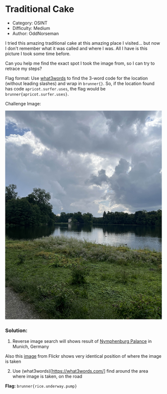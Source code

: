 # Traditional Cake 

- Category: OSINT
- Difficulty: Medium
- Author: OddNorseman

I tried this amazing traditional cake at this amazing place I visited... but now I don't remember what it was called and where I was. All I have is this picture I took some time before.

Can you help me find the exact spot I took the image from, so I can try to retrace my steps?

Flag format: Use [what3words](https://what3words.com/) to find the 3-word code for the location (without leading slashes) and wrap in `brunner{}`.
So, if the location found has code `apricot.surfer.uses`, the flag would be `brunner{apricot.surfer.uses}`.

Challenge Image:

![traditional-cake](traditional-cake.jpg)

### Solution:

1. Reverse image search will shows result of [Nymphenburg Palance](https://www.schloss-nymphenburg.de/englisch/palace/) in Munich, Germany

Also this [image](https://www.flickr.com/photos/28432918@N04/4778028878/) from Flickr shows very identical position of where the image is taken 

2. Use (what3words)[https://what3words.com/] find around the area where image is taken, on the road

**Flag:** `brunner{rice.underway.pump}`


